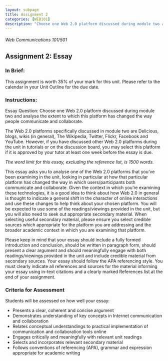 ```yaml
---
layout: subpage
title: Assignment 2
categories: [WEB101]
description: "Choose one Web 2.0 platform discussed during module two and analyse the extent to which this platform has changed the way people communicate and collaborate."
---
```



###### Web Communications 101/501


## Assignment 2: Essay

### In Brief:

This assignment is worth 35% of your mark for this unit.
Please refer to the calendar in your Unit Outline for the due date.

### Instructions:

Essay Question: Choose one Web 2.0 platform discussed during module two and analyse the extent to which this platform has changed the way people communicate and collaborate.

The Web 2.0 platforms specifically discussed in module two are Delicious, blogs, wikis (in general), The Wikipedia, Twitter, Flickr, Facebook and YouTube.  However, if you have discussed other Web 2.0 platforms during the unit in tutorials or on the discussion board, you may select this platform if it is approved by your tutor at least one week before the essay is due.  

*The word limit for this essay, excluding the reference list, is 1500 words.*

This essay asks you to analyse one of the Web 2.0 platforms that you’ve been examining in the unit, looking in particular at how that particular platform has changed the way in which users/participants both communicate and collaborate.  Given the context in which you’re examining these technologies, it is a good idea to think about how Web 2.0 in general is thought to indicate a general shift in the character of online interactions and use these changes to help think about your chosen platform.  You will be expected to use some of the readings/viewings provided in the unit, but you will also need to seek out appropriate secondary material.  When selecting useful secondary material, please ensure you select credible sources which appropriate for the platform you are addressing and the broader academic context in which you are examining that platform.

Please keep in mind that your essay should include a fully formed introduction and conclusion, should be written in paragraph form, should present a clear argument and should meaningfully engage with both readings/viewings provided in the unit and include credible material from secondary sources.  Your essay should follow the APA referencing style. You must clearly indicate all references and sources for the material informing your essay using in-text citations and a clearly marked References list at the end of your assignment.

### Criteria for Assessment

Students will be assessed on how well your essay:

- Presents a clear, coherent and concise argument 
- Demonstrates understanding of key concepts in Internet communication and collaboration
- Relates conceptual understandings to practical implementation of communication and collaboration tools online
- Engages critically and meaningfully with relevant unit readings
- Selects and incorporates relevant secondary material
- Follows conventions of referencing (APA), grammar and expression appropriate for academic writing
